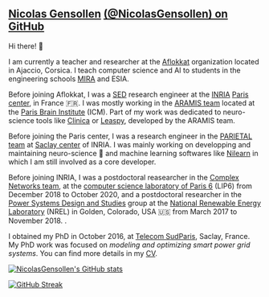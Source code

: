 ## [Nicolas Gensollen](https://nicolasgensollen.github.io/) [(@NicolasGensollen) on GitHub](https://github.com/NicolasGensollen)

Hi there! :wave:

I am currently a teacher and researcher at the [Aflokkat](https://aflokkat.com) organization located in Ajaccio, Corsica. I teach computer science and AI to students in the engineering schools [MIRA](https://mira-ingenieurs.com/en/mira-english/) and ESIA. 

Before joining Aflokkat, I was a [SED](https://sed.paris.inria.fr/service/) research engineer at the [INRIA](https://www.inria.fr/en) [Paris center](https://www.inria.fr/en/centre-inria-de-paris), in France :fr:. I was mostly working in the [ARAMIS team](https://www.aramislab.fr) located at the [Paris Brain Institute](https://icm-institute.org/en/mission-en/) (ICM). Part of my work was dedicated to neuro-science tools like [Clinica](https://www.clinica.run) or [Leaspy](https://leaspy.readthedocs.io/en/stable/), developed by the ARAMIS team.

Before joining the Paris center, I was a research engineer in the [PARIETAL team](https://team.inria.fr/parietal/research/) at [Saclay center](https://www.inria.fr/en/inria-saclay-centre) of INRIA. I was mainly working on developping and maintaining neuro-science :brain: and machine learning softwares like [Nilearn](https://github.com/nilearn/nilearn) in which I am still involved as a core developer.

Before joining INRIA, I was a postdoctoral reasearcher in the [Complex Networks team](https://www.complexnetworks.fr/), at the [computer science laboratory of Paris 6](https://www.lip6.fr/?LANG=en) (LIP6) from December 2018 to October 2020, and a postdoctoral researcher in the [Power Systems Design and Studies](https://www.nrel.gov/grid/power-systems-design-studies.html) group at the [National Renewable Energy Laboratory](https://www.nrel.gov/) (NREL) in Golden, Colorado, USA :us: from March 2017 to November 2018. .

I obtained my PhD in October 2016, at [Telecom SudParis](https://www.telecom-sudparis.eu/en/), Saclay, France. My PhD work was focused on *modeling and optimizing smart power grid systems*. You can find more details in my [CV](https://nicolasgensollen.github.io/cv/).

[![NicolasGensollen's GitHub stats](https://github-readme-stats.vercel.app/api?username=NicolasGensollen&count_private=true&show_icons=true&theme=radical)](https://github.com/anuraghazra/github-readme-stats)

[![GitHub Streak](https://github-readme-streak-stats.herokuapp.com/?user=NicolasGensollen)](https://git.io/streak-stats)
